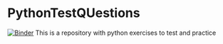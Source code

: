 # PythonTestQUestions
[![Binder](https://mybinder.org/badge_logo.svg)](https://mybinder.org/v2/gh/Es489/PythonTestQuestions.git/master)
This is a repository with python exercises to test and practice
